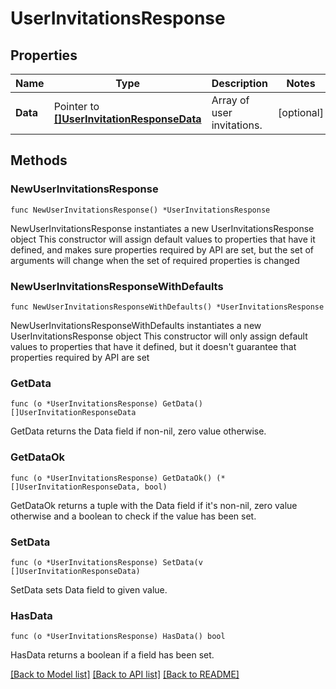 # UserInvitationsResponse

## Properties

Name | Type | Description | Notes
---- | ---- | ----------- | ------
**Data** | Pointer to [**[]UserInvitationResponseData**](UserInvitationResponseData.md) | Array of user invitations. | [optional] 

## Methods

### NewUserInvitationsResponse

`func NewUserInvitationsResponse() *UserInvitationsResponse`

NewUserInvitationsResponse instantiates a new UserInvitationsResponse object
This constructor will assign default values to properties that have it defined,
and makes sure properties required by API are set, but the set of arguments
will change when the set of required properties is changed

### NewUserInvitationsResponseWithDefaults

`func NewUserInvitationsResponseWithDefaults() *UserInvitationsResponse`

NewUserInvitationsResponseWithDefaults instantiates a new UserInvitationsResponse object
This constructor will only assign default values to properties that have it defined,
but it doesn't guarantee that properties required by API are set

### GetData

`func (o *UserInvitationsResponse) GetData() []UserInvitationResponseData`

GetData returns the Data field if non-nil, zero value otherwise.

### GetDataOk

`func (o *UserInvitationsResponse) GetDataOk() (*[]UserInvitationResponseData, bool)`

GetDataOk returns a tuple with the Data field if it's non-nil, zero value otherwise
and a boolean to check if the value has been set.

### SetData

`func (o *UserInvitationsResponse) SetData(v []UserInvitationResponseData)`

SetData sets Data field to given value.

### HasData

`func (o *UserInvitationsResponse) HasData() bool`

HasData returns a boolean if a field has been set.


[[Back to Model list]](../README.md#documentation-for-models) [[Back to API list]](../README.md#documentation-for-api-endpoints) [[Back to README]](../README.md)


